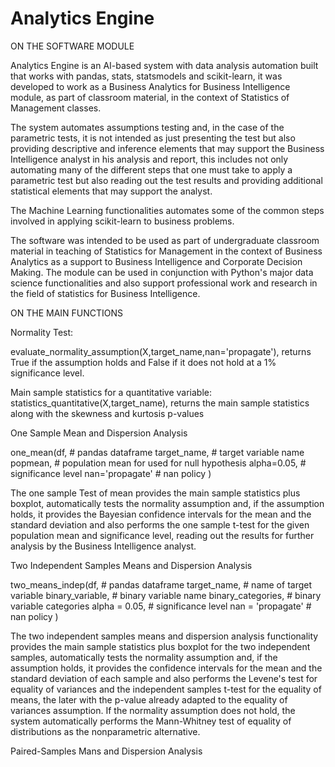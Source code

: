 # Analytics Engine

ON THE SOFTWARE MODULE

Analytics Engine is an AI-based system with data analysis automation built that works with pandas, stats, statsmodels and scikit-learn, it was  developed to work as a Business Analytics for Business Intelligence module, as part of classroom material, in the context of Statistics of Management classes.

The system automates assumptions testing and, in the case of the parametric tests, it is not intended as just presenting the test but also providing descriptive and inference elements that may support the Business Intelligence analyst in his analysis and report, this includes not only automating many of the different steps that one must take to apply a parametric test but also reading out the test results and providing additional statistical elements that may support the analyst.

The Machine Learning functionalities automates some of the common steps involved in applying scikit-learn to business problems.

The software was intended to be used as part of undergraduate classroom material in teaching of Statistics for Management in the context of Business Analytics as a support to Business Intelligence and Corporate Decision Making. The module can be used in conjunction with Python's major data science functionalities and also support professional work and research in the field of statistics for Business Intelligence.


ON THE MAIN FUNCTIONS

Normality Test:

evaluate_normality_assumption(X,target_name,nan='propagate'), returns True if the assumption holds and False if it does not hold at a 1% significance level.

Main sample statistics for a quantitative variable:
statistics_quantitative(X,target_name), returns the main sample statistics along with the skewness and kurtosis p-values

One Sample Mean and Dispersion Analysis

one_mean(df, # pandas dataframe
        target_name, # target variable name
        popmean, # population mean for used for null hypothesis
        alpha=0.05, # significance level
        nan='propagate' # nan policy
        )

The one sample Test of mean provides the main sample statistics plus boxplot, automatically tests the normality assumption and, if the assumption holds, it provides the Bayesian confidence intervals for the mean and the standard deviation and also performs the one sample t-test for the given population mean and significance level, reading out the results for further analysis by the Business Intelligence analyst.


Two Independent Samples Means and Dispersion Analysis

two_means_indep(df, # pandas dataframe
                target_name, # name of target variable
                binary_variable, # binary variable name
                binary_categories, # binary variable categories
                alpha = 0.05, # significance level
                nan = 'propagate' # nan policy
                )

The two independent samples means and dispersion analysis functionality provides the main sample statistics plus boxplot for the two independent samples, automatically tests the normality assumption and, if the assumption holds, it provides the confidence intervals for the mean and the standard deviation of each sample and also performs the Levene's test for equality of variances and the independent samples t-test for the equality of means, the later with the p-value already adapted to the equality of variances assumption. If the normality assumption does not hold, the system automatically performs the Mann-Whitney test of equality of distributions as the nonparametric alternative.


Paired-Samples Mans and Dispersion Analysis




